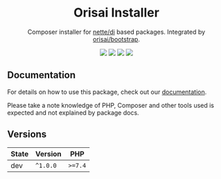 <h1 align="center">Orisai Installer</h1>

<p align="center">
    Composer installer for <a href="https://github.com/nette/di">nette/di</a> based packages. Integrated by <a href="https://github.com/orisai/bootstrap">orisai/bootstrap</a>.
</p>

<p align=center>
  <a href="https://github.com/orisai/installer/actions"><img src="https://badgen.net/github/checks/orisai/installer/master?cache=300"></a>
  <a href="https://coveralls.io/r/orisai/installer"><img src="https://badgen.net/coveralls/c/github/orisai/installer?cache=300"></a>
  <a href="https://packagist.org/packages/orisai/installer"><img src="https://badgen.net/packagist/dm/orisai/installer?cache=3600"></a>
  <a href="https://packagist.org/packages/orisai/installer"><img src="https://badgen.net/packagist/v/orisai/installer?cache=3600"></a>
<p>

## Documentation

For details on how to use this package, check out our [documentation](docs/README.md).

Please take a note knowledge of PHP, Composer and other tools used is expected and not explained by package docs.

## Versions

| State  | Version      | PHP     |
|--------|--------------|---------|
| dev    | `^1.0.0`     | `>=7.4` |
